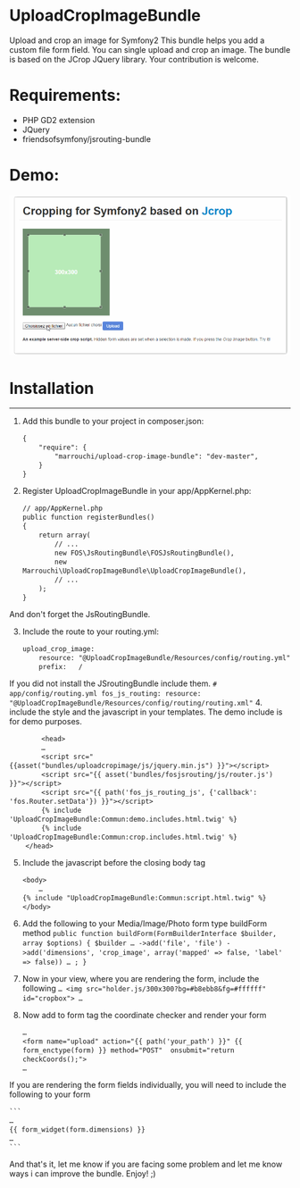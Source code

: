 # UploadCropImageBundle
Upload and crop an image for Symfony2
This bundle helps you add a custom file form field. You can single upload and crop an image. The bundle is based on the JCrop JQuery library.
Your contribution is welcome.

# Requirements:
- PHP GD2 extension
- JQuery
- friendsofsymfony/jsrouting-bundle

# Demo:
![Animated GIF demo](https://raw.githubusercontent.com/anis-marrouchi/UploadCropImageBundle/master/Resources/doc/images/crop.gif)

# Installation
------------

1. Add this bundle to your project in composer.json:

	```
    {
        "require": {
            "marrouchi/upload-crop-image-bundle": "dev-master",
        }
    }
    ```
2. Register UploadCropImageBundle in your app/AppKernel.php:

    ```
    // app/AppKernel.php
    public function registerBundles()
    {
        return array(
            // ...
            new FOS\JsRoutingBundle\FOSJsRoutingBundle(),
            new Marrouchi\UploadCropImageBundle\UploadCropImageBundle(),
            // ...
        );
    }
    ```
And don't forget the JsRoutingBundle.

3. Include the route to your routing.yml:

    ```
    upload_crop_image:
        resource: "@UploadCropImageBundle/Resources/config/routing.yml"
        prefix:   /
    ```
 If you did not install the JSroutingBundle include them.
    ```
    # app/config/routing.yml
    fos_js_routing:
    	resource: "@UploadCropImageBundle/Resources/config/routing/routing.xml"
    ```
4. include the style and the javascript in your templates. The demo include is for demo purposes.

```
        <head>
        …
        <script src="{{asset("bundles/uploadcropimage/js/jquery.min.js") }}"></script>
        <script src="{{ asset('bundles/fosjsrouting/js/router.js') }}"></script>
        <script src="{{ path('fos_js_routing_js', {'callback': 'fos.Router.setData'}) }}"></script>
        {% include 'UploadCropImageBundle:Commun:demo.includes.html.twig' %}
        {% include 'UploadCropImageBundle:Commun:crop.includes.html.twig' %}
    </head>
```
5. Include the javascript before the closing body tag
	```
	<body>
        …
	{% include "UploadCropImageBundle:Commun:script.html.twig" %}
	</body>

	```
6. Add the following to your Media/Image/Photo form type buildForm method
        ```
public function buildForm(FormBuilderInterface $builder, array $options) {
        $builder
                …
                ->add('file', 'file')
                ->add('dimensions', 'crop_image', array('mapped' => false, 'label' => false))
                …
        ;
    }
        ```
7. Now in your view, where you are rendering the form, include the following
       ```
       …
       <img src="holder.js/300x300?bg=#b8ebb8&fg=#ffffff" id="cropbox">
       …
       ```
8. Now add to form tag the coordinate checker and render your form

    ```
    …
    <form name="upload" action="{{ path('your_path') }}" {{ form_enctype(form) }} method="POST"  onsubmit="return checkCoords();">
    …
    ```
If you are rendering the form fields individually, you will need to include the following to your form

    ```
    …
    {{ form_widget(form.dimensions) }}
    …
    ```
And that's it, let me know if you are facing some problem and let me know ways i can improve the bundle. Enjoy! ;)